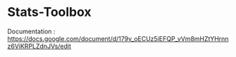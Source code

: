 # Stats-Toolbox



Documentation : https://docs.google.com/document/d/179v_oECUz5iEFQP_vVm8mHZtYHrnnz6ViKRPLZdnJVs/edit
